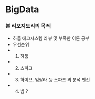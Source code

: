 # BigData

### 본 리포지토리의 목적
- 하둡 에코시스템 리뷰 및 부족한 이론 공부
- 우선순위
- 1. 하둡
- 2. 스파크
- 3. 하이브, 임팔라 등 스파크 외 분석 엔진 
- 4. 빔 ?
